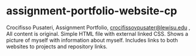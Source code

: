 # assignment-portfolio-website-cp
Crocifisso Pusateri,
Assignment Portfolio,
crocifissovpusater@lewisu.edu ,
All content is original.
Simple HTML file with external linked CSS. Shows a picture of myself with information about myself. Includes links to both websites to projects and repository links. 
